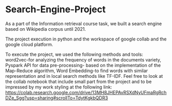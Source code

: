 # Search-Engine-Project
As a part of the Information retrieval course task, we built a search engine based on Wikipedia corpus until 2021.

The project execution in python and the workspace of google collab and the google cloud platform.

To execute the project, we used the following methods and tools: word2vec-for analyzing the frequency of words in the documents variety,
Pyspark API for data pre-processing- based on the implementation of the Map-Reduce algorithm, Word Embedding-to find words with similar
representation and in local search methods like TF-IDF.
Feel free to look at the collab notebook that include small part from the project and to be impressed by my work styling at the following link:
https://colab.research.google.com/drive/13MH8JHEPAvRSXdNyUFmaRgRchDZe_Sgg?usp=sharing#scrollTo=TdytKgkbQDR3
